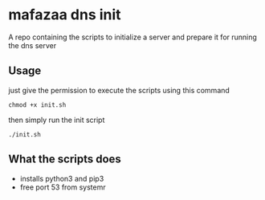 # mafazaa dns init

A repo containing the scripts to initialize a server and prepare it for running the dns server

## Usage

just give the permission to execute the scripts using this command

```shell
chmod +x init.sh
```

then simply run the init script

```shell
./init.sh
```

## What the scripts does

-   installs python3 and pip3
-   free port 53 from systemr
